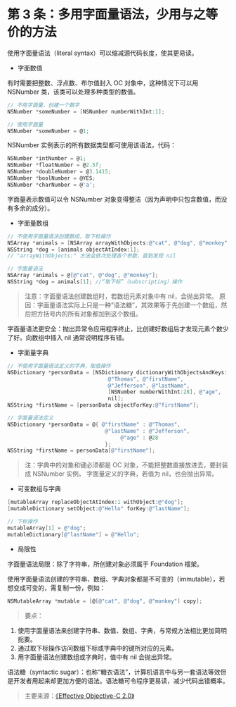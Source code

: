 # 第 3 条：多用字面量语法，少用与之等价的方法

使用字面量语法（literal syntax）可以缩减源代码长度，使其更易读。

- 字面数值

有时需要把整数、浮点数、布尔值封入 OC 对象中，这种情况下可以用 NSNumber 类，该类可以处理多种类型的数值。

``` Objective-C
// 不用字面量，创建一个数字
NSNumber *someNumber = [NSNumber numberWithInt:1];

// 使用字面量
NSNumber *someNumber = @1;
```

NSNumber 实例表示的所有数据类型都可使用该语法，代码：

``` Objective-C
NSNumber *intNumber = @1;
NSNumber *floatNumber = @2.5f;
NSNumber *doubleNumber = @3.1415;
NSNumber *boolNumber = @YES;
NSNumber *charNumber = @'a';
```
字面量表示数值可以令 NSNumber 对象变得整洁（因为声明中只包含数值，而没有多余的成分）。

- 字面量数组

``` Objective-C
// 不使用字面量语法创建数组，取下标操作
NSArray *animals = [NSArray arrayWithObjects:@"cat", @"dog", @"monkey", nil];
NSString *dog = [animals objectAtIndex:1];
// "arrayWithObjects:" 方法会依次处理各个参数，直到发现 nil

// 字面量语法
NSArray *animals = @[@"cat", @"dog", @"monkey"];
NSString *dog = animals[1]; //“取下标”（subscripting）操作
```
>注意：字面量语法创建数组时，若数组元素对象中有 nil，会抛出异常。
>原因：字面量语法实际上只是一种“语法糖”，其效果等于先创建一个数组，然后把方括号内的所有对象都加到这个数组。

字面量语法更安全：抛出异常令应用程序终止，比创建好数组后才发现元素个数少了好。向数组中插入 nil 通常说明程序有错。

- 字面量字典

``` Objective-C
// 不使用字面量语法定义的字典，取值操作
NSDictionary *personData = [NSDictionary dictionaryWithObjectsAndKeys:
                                @"Thomas", @"firstName",
                                @"Jefferson", @"lastName",
                                [NSNumber numberWithInt:28], @"age",
                                nil];
NSString *firstName = [personData objectForKey:@"firstName"];

// 字面量语法定义
NSDictionary *personData = @{ @"firstName" : @"Thomas",
                               @"lastName" : @"Jefferson",
                                    @"age" : @28
                               };
NSString *firstName = personData[@"firstName"];
```
>注：字典中的对象和键必须都是 OC 对象，不能把整数直接放进去，要封装成 NSNumber 实例。
>字面量定义的字典，若值为 nil，也会抛出异常。

- 可变数组与字典

``` Objective-C
[mutableArray replaceObjectAtIndex:1 withObject:@"dog"];
[mutableDictionary setObject:@"Hello" forKey:@"lastName"];

// 下标操作
mutableArray[1] = @"dog";
mutableDictionary[@"lastName"] = @"Hello";
```

- 局限性

字面量语法局限：除了字符串，所创建对象必须属于 Foundation 框架。

使用字面量语法创建的字符串、数组、字典对象都是不可变的（immutable），若想变成可变的，需复制一份，例如：

``` Objective-C
NSMutableArray *mutable = [@[@"cat", @"dog", @"monkey"] copy];
```

>要点：
1. 使用字面量语法来创建字符串、数值、数组、字典，与常规方法相比更加简明扼要。
2. 通过取下标操作访问数组下标或字典中的键所对应的元素。
3. 用字面量语法创建数组或字典时，值中有 nil 会抛出异常。

语法糖（syntactic sugar）：也称“糖衣语法”，计算机语言中与另一套语法等效但是开发者用起来却更加方便的语法。语法糖可令程序更易读，减少代码出错概率。

>主要来源：[《Effective Objective-C 2.0》](http://book.douban.com/subject/25829244/)